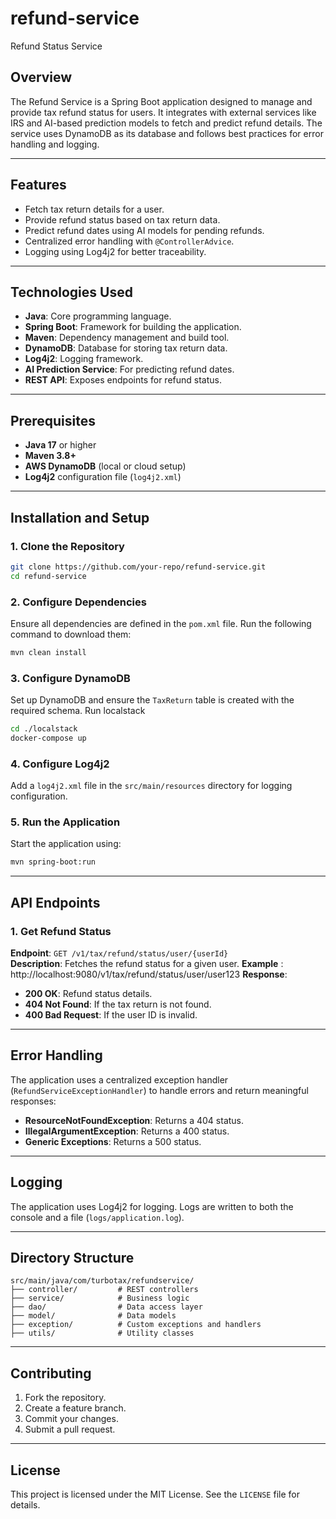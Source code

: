 # refund-service
Refund Status Service

## Overview
The Refund Service is a Spring Boot application designed to manage and provide tax refund status for users. It integrates with external services like IRS and AI-based prediction models to fetch and predict refund details. The service uses DynamoDB as its database and follows best practices for error handling and logging.

---

## Features
- Fetch tax return details for a user.
- Provide refund status based on tax return data.
- Predict refund dates using AI models for pending refunds.
- Centralized error handling with `@ControllerAdvice`.
- Logging using Log4j2 for better traceability.

---

## Technologies Used
- **Java**: Core programming language.
- **Spring Boot**: Framework for building the application.
- **Maven**: Dependency management and build tool.
- **DynamoDB**: Database for storing tax return data.
- **Log4j2**: Logging framework.
- **AI Prediction Service**: For predicting refund dates.
- **REST API**: Exposes endpoints for refund status.

---

## Prerequisites
- **Java 17** or higher
- **Maven 3.8+**
- **AWS DynamoDB** (local or cloud setup)
- **Log4j2** configuration file (`log4j2.xml`)

---

## Installation and Setup

### 1. Clone the Repository
```bash
git clone https://github.com/your-repo/refund-service.git
cd refund-service
```

### 2. Configure Dependencies
Ensure all dependencies are defined in the `pom.xml` file. Run the following command to download them:
```bash
mvn clean install
```

### 3. Configure DynamoDB
Set up DynamoDB and ensure the `TaxReturn` table is created with the required schema.
Run localstack 
```bash
cd ./localstack
docker-compose up
```

### 4. Configure Log4j2
Add a `log4j2.xml` file in the `src/main/resources` directory for logging configuration.

### 5. Run the Application
Start the application using:
```bash
mvn spring-boot:run
```

---

## API Endpoints

### 1. Get Refund Status
**Endpoint**: `GET /v1/tax/refund/status/user/{userId}`  
**Description**: Fetches the refund status for a given user.
**Example** : http://localhost:9080/v1/tax/refund/status/user/user123
**Response**:  
- **200 OK**: Refund status details.
- **404 Not Found**: If the tax return is not found.
- **400 Bad Request**: If the user ID is invalid.

---

## Error Handling
The application uses a centralized exception handler (`RefundServiceExceptionHandler`) to handle errors and return meaningful responses:
- **ResourceNotFoundException**: Returns a 404 status.
- **IllegalArgumentException**: Returns a 400 status.
- **Generic Exceptions**: Returns a 500 status.

---

## Logging
The application uses Log4j2 for logging. Logs are written to both the console and a file (`logs/application.log`).

---

## Directory Structure
```
src/main/java/com/turbotax/refundservice/
├── controller/         # REST controllers
├── service/            # Business logic
├── dao/                # Data access layer
├── model/              # Data models
├── exception/          # Custom exceptions and handlers
├── utils/              # Utility classes
```

---

## Contributing
1. Fork the repository.
2. Create a feature branch.
3. Commit your changes.
4. Submit a pull request.

---

## License
This project is licensed under the MIT License. See the `LICENSE` file for details.
